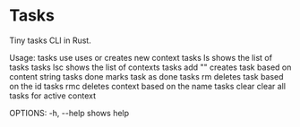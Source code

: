 # Tasks

Tiny tasks CLI in Rust.

Usage:
tasks use                     uses or creates new context
tasks ls                      shows the list of tasks
tasks lsc                     shows the list of contexts
tasks add \"<content>\"       creates task based on content string
tasks done <id>               marks task as done
tasks rm <id>                 deletes task based on the id
tasks rmc <name>              deletes context based on the name
tasks clear                   clear all tasks for active context

OPTIONS:
-h, --help                    shows help
